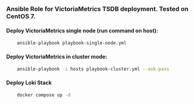 ### Ansible Role for VictoriaMetrics TSDB deployment. Tested on CentOS 7.

#### Deploy VictoriaMetrics single node (run command on host):
```bash
    ansible-playbook playbook-single-node.yml
```
#### Deploy VictoriaMetrics in cluster mode:
```bash
    ansible-playbook -i hosts playbook-cluster.yml --ask-pass
```
#### Deploy Loki Stack
```bash
    docker compose up -d
```
